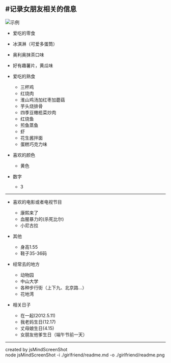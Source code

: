 #记录女朋友相关的信息
---------------------------
![示例](https://raw.github.com/hpf1908/girlfriend/master/readme.png)

- 爱吃的零食
 - 冰淇淋（可爱多蛋筒）
 - 奥利奥抹茶口味 
 - 好有趣薯片，黄瓜味

- 爱吃的熟食
  - 三杯鸡
  - 红烧肉
  - 淮山鸡汤加红枣加蘑菇
  - 芋头烧排骨
  - 四季豆橄榄菜炒肉
  - 红烧鱼
  - 煎鱼蒸鱼
  - 虾
  - 花生酱拌面
  - 蛋糕巧克力味

- 喜欢的颜色
  - 黄色

- 数字
  - 3

---------------------------

- 喜欢的电影或者电视节目
  - 康熙来了
  - 血腥暴力的(杀死比尔)
  - 小尼古拉

- 其他
  - 身高1.55
  - 鞋子35-36码

- 经常去的地方
  - 动物园
  - 中山大学
  - 各种步行街（上下九、北京路...）
  - 花地湾

- 相关日子
  - 在一起(2012.5.11)
  - 我老妈生日(12.17)
  - 丈母娘生日(4.15)
  - 女朋友他爹生日（端午节前一天）

---------------------------
created by jsMindScreenShot  
node jsMindScreenShot -i ./girlfriend/readme.md -o ./girlfriend/readme.png  


